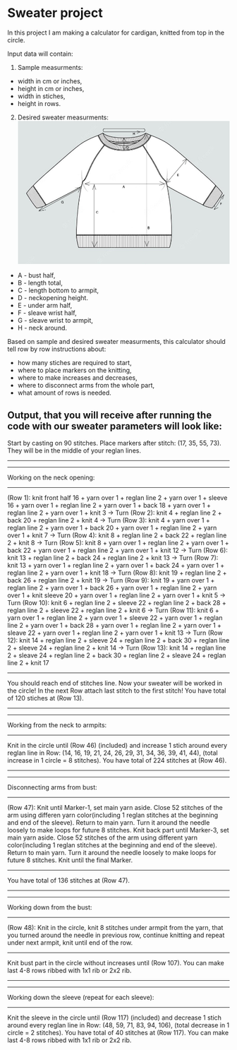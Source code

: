 # Sweater project

In this project I am making a calculator for cardigan, knitted from top in the circle.

Input data will contain:

1. Sample measurments:
- width in cm or inches,
- height in cm or inches,
- width in stiches,
- height in rows.

2. Desired sweater measurments:
![Sweater measurments](sweatshirt-measurments.jpg)
- A - bust half,
- B - length total,
- C - length bottom to armpit,
- D - neckopening height.
- E - under arm half,
- F - sleave wrist half,
- G - sleave wrist to armpit,
- H - neck around.


Based on sample and desired sweater measurments, this calculator should tell row by row instructions about:
- how many stiches are required to start,
- where to place markers on the knitting,
- where to make increases and decreases,
- where to disconnect arms from the whole part,
- what amount of rows is needed.

## Output, that you will receive after running the code with our sweater parameters will look like:

Start by casting on 90 stitches.
Place markers after stitch: (17, 35, 55, 73). They will be in the middle of your reglan lines.
____________________________________________________
____________________________________________________
Working on the neck opening:
________________________________________________________
(Row 1): knit front half 16 + yarn over 1 + reglan line 2 + yarn over 1 + sleeve 16 + yarn over 1 + reglan line 2 + yarn over 1 + back 18 +  yarn over 1 + reglan line 2 + yarn over 1 + knit 3 -> Turn
(Row 2): knit 4 + reglan line 2 + back 20 + reglan line 2 + knit 4 -> Turn
(Row 3): knit 4 + yarn over 1 + reglan line 2 + yarn over 1 + back 20 + yarn over 1 + reglan line 2 + yarn over 1 + knit 7 -> Turn
(Row 4): knit 8 + reglan line 2 + back 22 + reglan line 2 + knit 8 -> Turn
(Row 5): knit 8 + yarn over 1 + reglan line 2 + yarn over 1 + back 22 + yarn over 1 + reglan line 2 + yarn over 1 + knit 12 -> Turn
(Row 6): knit 13 + reglan line 2 + back 24 + reglan line 2 + knit 13 -> Turn
(Row 7): knit 13 + yarn over 1 + reglan line 2 + yarn over 1 + back 24 + yarn over 1 + reglan line 2 + yarn over 1 + knit 18 -> Turn
(Row 8): knit 19 + reglan line 2 + back 26 + reglan line 2 + knit 19 -> Turn
(Row 9): knit 19 + yarn over 1 + reglan line 2 + yarn over 1 + back 26 + yarn over 1 + reglan line 2 + yarn over 1 + knit sleeve 20 + yarn over 1 + reglan line 2 + yarn over 1 + knit 5 -> Turn
(Row 10): knit 6 + reglan line 2 + sleeve 22 + reglan line 2 + back 28 + reglan line 2 + sleeve 22 + reglan line 2 + knit 6 -> Turn
(Row 11): knit 6 + yarn over 1 + reglan line 2 + yarn over 1 + sleeve 22 + yarn over 1 + reglan line 2 + yarn over 1 + back 28 + yarn over 1 + reglan line 2 + yarn over 1 + sleave 22 + yarn over 1 + reglan line 2 + yarn over 1 + knit 13 -> Turn
(Row 12): knit 14 + reglan line 2 + sleeve 24 + reglan line 2 + back 30 + reglan line 2 + sleeve 24 + reglan line 2 + knit 14 -> Turn
(Row 13): knit 14 + reglan line 2 + sleave 24 + reglan line 2 + back 30 + reglan line 2 + sleave 24 + reglan line 2 + knit 17
_______________________________________________________________________________
You should reach end of stitches line.
Now your sweater will be worked in the circle! In the next Row attach last stitch to the first stitch!
You have total of 120 stiches at (Row 13).
____________________________________________________
____________________________________________________
Working from the neck to armpits:
________________________________________________________
Knit in the circle until (Row 46) (included) and increase 1 stich around every reglan line in Row: (14, 16, 19, 21, 24, 26, 29, 31, 34, 36, 39, 41, 44), (total increase in 1 circle = 8 stitches).
You have total of 224 stitches at (Row 46).
____________________________________________________
____________________________________________________
Disconnecting arms from bust:
________________________________________________________
(Row 47): Knit until Marker-1, set main yarn aside.
Close 52 stitches of the arm using differen yarn color(including 1 reglan stitches at the beginning and end of the sleeve).
Return to main yarn.
Turn it around the needle loosely to make loops for future 8 stitches.
Knit back part until Marker-3, set main yarn aside.
Close 52 stitches of the arm using different yarn color(including 1 reglan stitches at the beginning and end of the sleeve).
Return to main yarn.
Turn it around the needle loosely to make loops for future 8 stitches.
Knit until the final Marker.
________________________________________________________
You have total of 136 stitches at (Row 47).
________________________________________________________
________________________________________________________
Working down from the bust:
________________________________________________________
(Row 48): Knit in the circle, knit 8 stitches under armpit from the yarn, that you turned around the needle in previous row, continue knitting and repeat under next armpit, knit until end of the row.
________________________________________________________
Knit bust part in the circle without increases until (Row 107).
You can make last 4-8 rows ribbed with 1x1 rib or 2x2 rib.
________________________________________________________
________________________________________________________
Working down the sleeve (repeat for each sleeve):
________________________________________________________
Knit the sleeve in the circle until (Row 117) (included) and decrease 1 stich around every reglan line in Row: (48, 59, 71, 83, 94, 106), (total decrease in 1 circle = 2 stitches).
You have total of 40 stitches at (Row 117).
You can make last 4-8 rows ribbed with 1x1 rib or 2x2 rib.

